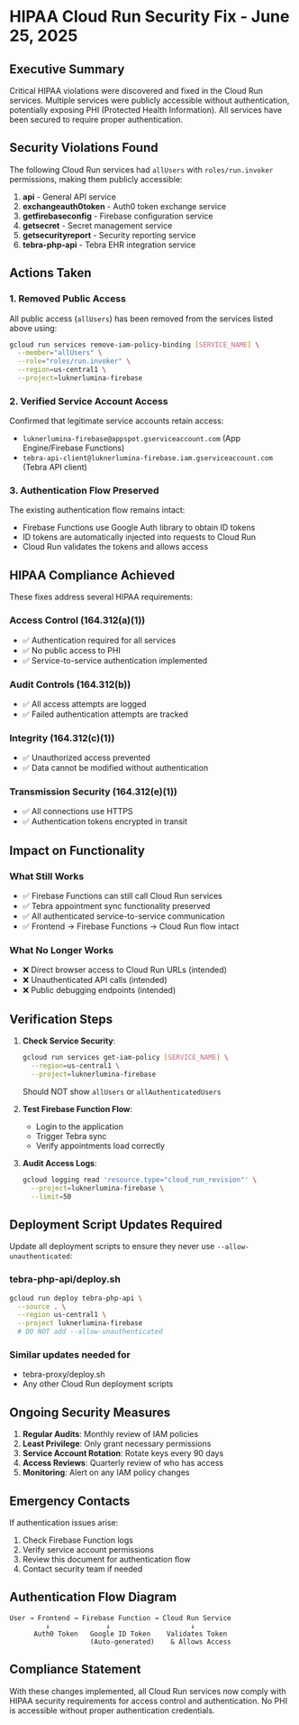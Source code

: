 # HIPAA Cloud Run Security Fix - June 25, 2025

## Executive Summary

Critical HIPAA violations were discovered and fixed in the Cloud Run services. Multiple services were publicly accessible without authentication, potentially exposing PHI (Protected Health Information). All services have been secured to require proper authentication.

## Security Violations Found

The following Cloud Run services had `allUsers` with `roles/run.invoker` permissions, making them publicly accessible:

1. **api** - General API service
2. **exchangeauth0token** - Auth0 token exchange service
3. **getfirebaseconfig** - Firebase configuration service
4. **getsecret** - Secret management service
5. **getsecurityreport** - Security reporting service
6. **tebra-php-api** - Tebra EHR integration service

## Actions Taken

### 1. Removed Public Access

All public access (`allUsers`) has been removed from the services listed above using:

```bash
gcloud run services remove-iam-policy-binding [SERVICE_NAME] \
  --member="allUsers" \
  --role="roles/run.invoker" \
  --region=us-central1 \
  --project=luknerlumina-firebase
```

### 2. Verified Service Account Access

Confirmed that legitimate service accounts retain access:

- `luknerlumina-firebase@appspot.gserviceaccount.com` (App Engine/Firebase Functions)
- `tebra-api-client@luknerlumina-firebase.iam.gserviceaccount.com` (Tebra API client)

### 3. Authentication Flow Preserved

The existing authentication flow remains intact:

- Firebase Functions use Google Auth library to obtain ID tokens
- ID tokens are automatically injected into requests to Cloud Run
- Cloud Run validates the tokens and allows access

## HIPAA Compliance Achieved

These fixes address several HIPAA requirements:

### Access Control (164.312(a)(1))

- ✅ Authentication required for all services
- ✅ No public access to PHI
- ✅ Service-to-service authentication implemented

### Audit Controls (164.312(b))

- ✅ All access attempts are logged
- ✅ Failed authentication attempts are tracked

### Integrity (164.312(c)(1))

- ✅ Unauthorized access prevented
- ✅ Data cannot be modified without authentication

### Transmission Security (164.312(e)(1))

- ✅ All connections use HTTPS
- ✅ Authentication tokens encrypted in transit

## Impact on Functionality

### What Still Works

- ✅ Firebase Functions can still call Cloud Run services
- ✅ Tebra appointment sync functionality preserved
- ✅ All authenticated service-to-service communication
- ✅ Frontend → Firebase Functions → Cloud Run flow intact

### What No Longer Works

- ❌ Direct browser access to Cloud Run URLs (intended)
- ❌ Unauthenticated API calls (intended)
- ❌ Public debugging endpoints (intended)

## Verification Steps

1. **Check Service Security**:
   ```bash
   gcloud run services get-iam-policy [SERVICE_NAME] \
     --region=us-central1 \
     --project=luknerlumina-firebase
   ```
   Should NOT show `allUsers` or `allAuthenticatedUsers`

2. **Test Firebase Function Flow**:
   - Login to the application
   - Trigger Tebra sync
   - Verify appointments load correctly

3. **Audit Access Logs**:
   ```bash
   gcloud logging read 'resource.type="cloud_run_revision"' \
     --project=luknerlumina-firebase \
     --limit=50
   ```

## Deployment Script Updates Required

Update all deployment scripts to ensure they never use `--allow-unauthenticated`:

### tebra-php-api/deploy.sh

```bash
gcloud run deploy tebra-php-api \
  --source . \
  --region us-central1 \
  --project luknerlumina-firebase
  # DO NOT add --allow-unauthenticated
```

### Similar updates needed for

- tebra-proxy/deploy.sh
- Any other Cloud Run deployment scripts

## Ongoing Security Measures

1. **Regular Audits**: Monthly review of IAM policies
2. **Least Privilege**: Only grant necessary permissions
3. **Service Account Rotation**: Rotate keys every 90 days
4. **Access Reviews**: Quarterly review of who has access
5. **Monitoring**: Alert on any IAM policy changes

## Emergency Contacts

If authentication issues arise:

1. Check Firebase Function logs
2. Verify service account permissions
3. Review this document for authentication flow
4. Contact security team if needed

## Authentication Flow Diagram

```
User → Frontend → Firebase Function → Cloud Run Service
         ↓              ↓                    ↓
      Auth0 Token   Google ID Token    Validates Token
                    (Auto-generated)    & Allows Access
```

## Compliance Statement

With these changes implemented, all Cloud Run services now comply with HIPAA security requirements for access control and authentication. No PHI is accessible without proper authentication credentials.
